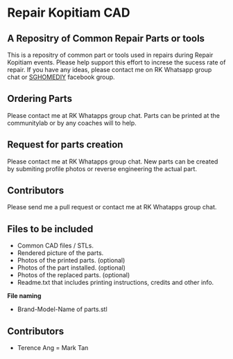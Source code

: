 # Repair Kopitiam CAD

## A Repositry of Common Repair Parts or tools

This is a repositry of common part or tools used in repairs during Repair Kopitiam events.
Please help support this effort to increse the sucess rate of repair. 
If you have any ideas, please contact me on RK Whatsapp group chat or [SGHOMEDIY](https://www.facebook.com/groups/SGHomeDIY) facebook group. 

## Ordering Parts

Please contact me at RK Whatapps group chat.
Parts can be printed at the communitylab or by any coaches will to help.

## Request for parts creation

Please contact me at RK Whatapps group chat.
New parts can be created by submiting profile photos or reverse engineering the actual part.

## Contributors

Please send me a pull request or contact me at RK Whatapps group chat.

## Files to be included

- Common CAD files / STLs.
- Rendered picture of the parts.
- Photos of the printed parts. (optional)
- Photos of the part installed. (optional)
- Photos of the replaced parts. (optional)
- Readme.txt that includes printing instructions, credits and other info. 

**File naming**
- Brand-Model-Name of parts.stl

## Contributors
- Terence Ang
= Mark Tan
